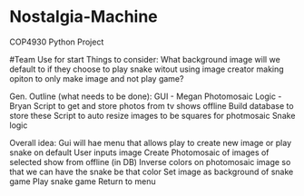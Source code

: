 # Nostalgia-Machine
COP4930 Python Project

#Team Use for start
Things to consider:
  What background image will we default to if they choose to play snake witout using image creator
  making opiton to only make image and not play game?
  
  Gen. Outline (what needs to be done):
    GUI - Megan
    Photomosaic Logic - Bryan
    Script to get and store photos from tv shows offline
    Build database to store these
    Script to auto resize images to be squares for photmosaic
    Snake logic
    
Overall idea:
  Gui will hae menu that allows play to create new image or play snake on default
  User inputs image
  Create Photomosaic of images of selected show from offline (in DB)
  Inverse colors on photomosaic image so that we can have the snake be that color
  Set image as background of snake game
  Play snake game 
  Return to menu
  
